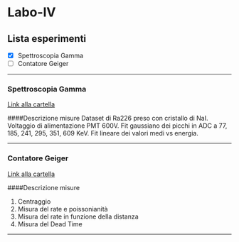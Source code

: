 # Labo-IV
## Lista esperimenti
- [x] Spettroscopia Gamma
- [ ] Contatore Geiger
___


### Spettroscopia Gamma

[Link alla cartella](/GammaSpectroscopy)

####Descrizione misure
Dataset di Ra226 preso con cristallo di NaI. Voltaggio di alimentazione PMT 600V.
Fit gaussiano dei picchi in ADC a 77, 185, 241, 295, 351, 609 KeV.
Fit lineare dei valori medi vs energia.
___

### Contatore Geiger

[Link alla cartella](/Geiger)

####Descrizione misure

1. Centraggio
1. Misura del rate e poissonianità
1. Misura del rate in funzione della distanza
1. Misura del Dead Time
___
